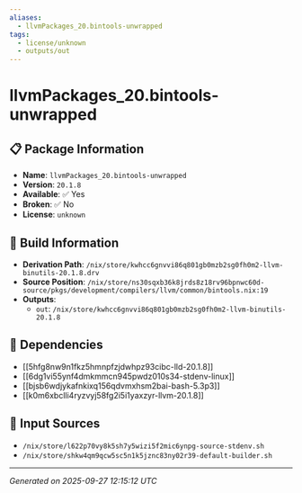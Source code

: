 ```yaml
---
aliases:
  - llvmPackages_20.bintools-unwrapped
tags:
  - license/unknown
  - outputs/out
---
```


# llvmPackages_20.bintools-unwrapped

## 📋 Package Information

- **Name**: `llvmPackages_20.bintools-unwrapped`
- **Version**: `20.1.8`
- **Available**: ✅ Yes
- **Broken**: ✅ No
- **License**: `unknown`

## 🔧 Build Information

- **Derivation Path**: `/nix/store/kwhcc6gnvvi86q801gb0mzb2sg0fh0m2-llvm-binutils-20.1.8.drv`
- **Source Position**: `/nix/store/ns30sqxb36k8jrds8z18rv96bpnwc60d-source/pkgs/development/compilers/llvm/common/bintools.nix:19`
- **Outputs**:
  - `out`:  `/nix/store/kwhcc6gnvvi86q801gb0mzb2sg0fh0m2-llvm-binutils-20.1.8`

## 🔗 Dependencies

- [[5hfg8nw9n1fkz5hmnpfzjdwhpz93cibc-lld-20.1.8]]
- [[6dg1vi55ynf4dmkmmcn945pwdz010s34-stdenv-linux]]
- [[bjsb6wdjykafnkixq156qdvmxhsm2bai-bash-5.3p3]]
- [[k0m6xbclli4ryzvyj58fg2i5i1yaxzyr-llvm-20.1.8]]

## 📁 Input Sources

- `/nix/store/l622p70vy8k5sh7y5wizi5f2mic6ynpg-source-stdenv.sh`
- `/nix/store/shkw4qm9qcw5sc5n1k5jznc83ny02r39-default-builder.sh`

---
*Generated on 2025-09-27 12:15:12 UTC*
